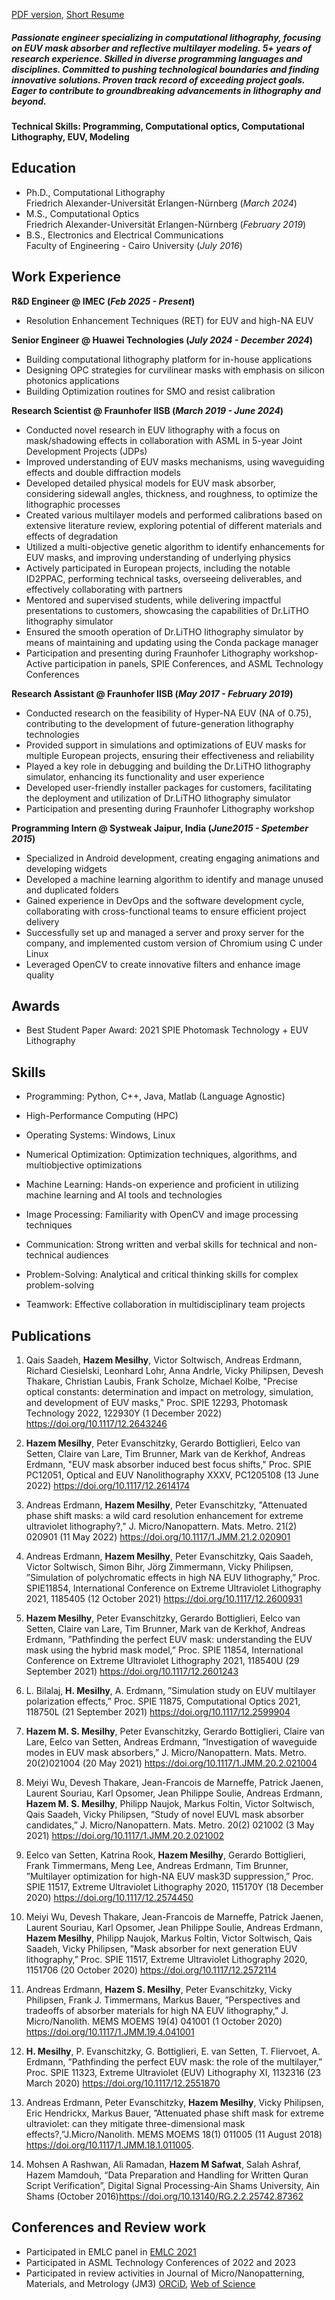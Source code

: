 [PDF version](./assets/HazemMesilhy2024.pdf), [Short Resume](./assets/Hazem_CV_2024.pdf)

##### Passionate engineer specializing in computational lithography, focusing on EUV mask absorber and reflective multilayer modeling. 5+ years of research experience. Skilled in diverse programming languages and disciplines. Committed to pushing technological boundaries and finding innovative solutions. Proven track record of exceeding project goals. Eager to contribute to groundbreaking advancements in lithography and beyond.

#### Technical Skills: Programming, Computational optics, Computational Lithography, EUV, Modeling

## Education
+ Ph.D., Computational Lithography  
Friedrich Alexander-Universität Erlangen-Nürnberg (_March 2024_)								       		
+ M.S., Computational Optics  
Friedrich Alexander-Universität Erlangen-Nürnberg (_February 2019_)	 			        		
+ B.S., Electronics and Electrical Communications  
Faculty of Engineering - Cairo University (_July 2016_)

## Work Experience
**R&D Engineer @ IMEC (_Feb 2025 - Present_)**
- Resolution Enhancement Techniques (RET) for EUV and high-NA EUV

**Senior Engineer @ Huawei Technologies (_July 2024 - December 2024_)**
- Building computational lithography platform for in-house applications
- Designing OPC strategies for curvilinear masks with emphasis on silicon photonics applications
-  Building Optimization routines for SMO and resist calibration

**Research Scientist @ Fraunhofer IISB (_March 2019 - June 2024_)**
- Conducted novel research in EUV lithography with a focus on mask/shadowing effects in collaboration with ASML in 5-year Joint Development Projects (JDPs)
- Improved understanding of EUV masks mechanisms, using waveguiding effects and double diffraction models
- Developed detailed physical models for EUV mask absorber, considering sidewall angles, thickness, and roughness, to optimize the lithographic processes
- Created various multilayer models and performed calibrations based on extensive literature review, exploring potential of different materials and effects of degradation
- Utilized a multi-objective genetic algorithm to identify enhancements for EUV masks, and improving understanding of underlying physics
- Actively participated in European projects, including the notable ID2PPAC, performing technical tasks, overseeing deliverables, and effectively collaborating with partners
- Mentored and supervised students, while delivering impactful presentations to customers, showcasing the capabilities of Dr.LiTHO lithography simulator
- Ensured the smooth operation of Dr.LiTHO lithography simulator by means of maintaining and updating using the Conda package manager
- Participation and presenting during Fraunhofer Lithography workshop- Active participation in panels, SPIE Conferences, and ASML Technology Conferences 

**Research Assistant @ Fraunhofer IISB (_May 2017 - February 2019_)**
- Conducted research on the feasibility of Hyper-NA EUV (NA of 0.75), contributing to the development of future-generation lithography technologies
- Provided support in simulations and optimizations of EUV masks for multiple European projects, ensuring their effectiveness and reliability
- Played a key role in debugging and building the Dr.LiTHO lithography simulator, enhancing its functionality and user experience
- Developed user-friendly installer packages for customers, facilitating the deployment and utilization of Dr.LiTHO lithography simulator
- Participation and presenting during Fraunhofer Lithography workshop

**Programming Intern @ Systweak Jaipur, India (_June2015 - Spetember 2015_)**
- Specialized in Android development, creating engaging animations and developing widgets
- Developed a machine learning algorithm to identify and manage unused and duplicated folders
- Gained experience in DevOps and the software development cycle, collaborating with cross-functional teams to ensure efficient project delivery
- Successfully set up and managed a server and proxy server for the company, and implemented custom version of Chromium using C under Linux
- Leveraged OpenCV to create innovative filters and enhance image quality

## Awards
- Best Student Paper Award: 2021 SPIE Photomask Technology + EUV Lithography

## Skills
- Programming: Python, C++, Java, Matlab (Language Agnostic)
- High-Performance Computing (HPC)
- Operating Systems: Windows, Linux
- Numerical Optimization: Optimization techniques, algorithms, and multiobjective optimizations 

- Machine Learning: Hands-on experience and proficient in utilizing machine learning and AI tools and technologies

- Image Processing: Familiarity with OpenCV and image processing techniques 

- Communication: Strong written and verbal skills for technical and non-technical audiences 

- Problem-Solving: Analytical and critical thinking skills for complex problem-solving 

- Teamwork: Effective collaboration in multidisciplinary team projects

## Publications
1. Qais Saadeh, **Hazem Mesilhy**, Victor Soltwisch, Andreas Erdmann, Richard Ciesielski, Leonhard Lohr, Anna Andrle, Vicky Philipsen, Devesh Thakare, Christian Laubis, Frank Scholze, Michael Kolbe, "Precise optical constants: determination and impact on metrology, simulation, and development of EUV masks," Proc. SPIE 12293, Photomask Technology 2022, 122930Y (1 December 2022) https://doi.org/10.1117/12.2643246 

2. **Hazem Mesilhy**, Peter Evanschitzky, Gerardo Bottiglieri, Eelco van Setten, Claire van Lare, Tim Brunner, Mark van de Kerkhof, Andreas Erdmann, "EUV mask absorber induced best focus shifts," Proc. SPIE PC12051, Optical and EUV Nanolithography XXXV, PC1205108 (13 June 2022) https://doi.org/10.1117/12.2614174 

3. Andreas Erdmann, **Hazem Mesilhy**, Peter Evanschitzky, "Attenuated phase shift masks: a wild card resolution enhancement for extreme ultraviolet lithography?," J. Micro/Nanopattern. Mats. Metro. 21(2) 020901 (11 May 2022) https://doi.org/10.1117/1.JMM.21.2.020901 

4. Andreas Erdmann, **Hazem Mesilhy**, Peter Evanschitzky, Qais Saadeh, Victor Soltwisch, Simon Bihr, Jörg Zimmermann, Vicky Philipsen, ”Simulation of polychromatic effects in high NA EUV lithography,” Proc. SPIE11854, International Conference on Extreme Ultraviolet Lithography 2021, 1185405 (12 October 2021) https://doi.org/10.1117/12.2600931

5. **Hazem Mesilhy**, Peter Evanschitzky, Gerardo Bottiglieri, Eelco van Setten, Claire van Lare, Tim Brunner, Mark van de Kerkhof, Andreas Erdmann, ”Pathfinding the perfect EUV mask: understanding the EUV mask using the hybrid mask model,” Proc. SPIE 11854, International Conference on Extreme Ultraviolet Lithography 2021, 118540U (29 September 2021) https://doi.org/10.1117/12.2601243

6. L. Bilalaj, **H. Mesilhy**, A. Erdmann, ”Simulation study on EUV multilayer polarization effects,” Proc. SPIE 11875, Computational Optics 2021, 118750L (21 September 2021) https://doi.org/10.1117/12.2599904 

7. **Hazem M. S. Mesilhy**, Peter Evanschitzky, Gerardo Bottiglieri, Claire van Lare, Eelco van Setten, Andreas Erdmann, ”Investigation of waveguide modes in EUV mask absorbers,” J. Micro/Nanopattern. Mats. Metro. 20(2)021004 (20 May 2021) https://doi.org/10.1117/1.JMM.20.2.021004 

8. Meiyi Wu, Devesh Thakare, Jean-Francois de Marneffe, Patrick Jaenen, Laurent Souriau, Karl Opsomer, Jean Philippe Soulie, Andreas Erdmann, **Hazem M. S. Mesilhy**, Philipp Naujok, Markus Foltin, Victor Soltwisch, Qais Saadeh, Vicky Philipsen, ”Study of novel EUVL mask absorber candidates,” J. Micro/Nanopattern. Mats. Metro. 20(2) 021002 (3 May 2021) https://doi.org/10.1117/1.JMM.20.2.021002 

9. Eelco van Setten, Katrina Rook, **Hazem Mesilhy**, Gerardo Bottiglieri, Frank Timmermans, Meng Lee, Andreas Erdmann, Tim Brunner, ”Multilayer optimization for high-NA EUV mask3D suppression,” Proc. SPIE 11517, Extreme Ultraviolet Lithography 2020, 115170Y (18 December 2020) https://doi.org/10.1117/12.2574450 

10. Meiyi Wu, Devesh Thakare, Jean-Francois de Marneffe, Patrick Jaenen, Laurent Souriau, Karl Opsomer, Jean Philippe Soulie, Andreas Erdmann, **Hazem Mesilhy**, Philipp Naujok, Markus Foltin, Victor Soltwisch, Qais Saadeh, Vicky Philipsen, ”Mask absorber for next generation EUV lithography,” Proc. SPIE 11517, Extreme Ultraviolet Lithography 2020, 1151706 (20 October 2020) https://doi.org/10.1117/12.2572114 

11. Andreas Erdmann, **Hazem S. Mesilhy**, Peter Evanschitzky, Vicky Philipsen, Frank J. Timmermans, Markus Bauer, ”Perspectives and tradeoffs of absorber materials for high NA EUV lithography,” J. Micro/Nanolith. MEMS MOEMS 19(4) 041001 (1 October 2020) https://doi.org/10.1117/1.JMM.19.4.041001 

12. **H. Mesilhy**, P. Evanschitzky, G. Bottiglieri, E. van Setten, T. Fliervoet, A. Erdmann, ”Pathfinding the perfect EUV mask: the role of the multilayer,” Proc. SPIE 11323, Extreme Ultraviolet (EUV) Lithography XI, 1132316 (23 March 2020) https://doi.org/10.1117/12.2551870 

13. Andreas Erdmann, Peter Evanschitzky, **Hazem Mesilhy**, Vicky Philipsen, Eric Hendrickx, Markus Bauer, ”Attenuated phase shift mask for extreme ultraviolet: can they mitigate three-dimensional mask effects?,”J.Micro/Nanolith. MEMS MOEMS 18(1) 011005 (11 August 2018) https://doi.org/10.1117/1.JMM.18.1.011005.

14. Mohsen A Rashwan, Ali Ramadan, **Hazem M Safwat**, Salah Ashraf, Hazem Mamdouh, “Data Preparation and Handling for Written Quran Script Verification”, Digital Signal Processing-Ain Shams University, Ain Shams (October 2016)https://doi.org/10.13140/RG.2.2.25742.87362

## Conferences and Review work
- Participated in EMLC panel in [EMLC 2021](https://www.emlc-conference.com/resource/blob/2081542/358f68435c7ef4fbe58ebed016ba9348/program-schedule-emlc2021-data.pdf)
- Participated in ASML Technology Conferences of 2022 and 2023
- Participated in review activities in Journal of Micro/Nanopatterning, Materials, and Metrology (JM3) [ORCiD](https://orcid.org/0000-0003-0330-7115), [Web of Science](https://www.webofscience.com/wos/author/record/AAW-7196-2020)
